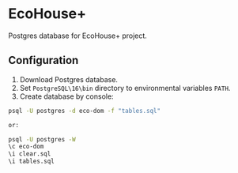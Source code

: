 # EcoHouse+

Postgres database for EcoHouse+ project.

## Configuration 

1. Download Postgres database.
2. Set `PostgreSQL\16\bin` directory to environmental variables `PATH`.
3. Create database by console:

```bash
psql -U postgres -d eco-dom -f "tables.sql"

or:

psql -U postgres -W
\c eco-dom
\i clear.sql
\i tables.sql
```